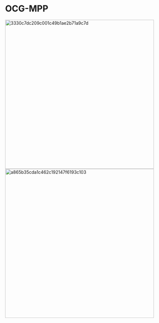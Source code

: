 # OCG-MPP
<img width="480" alt="3330c7dc209c001c49b1ae2b71a9c7d" src="https://github.com/user-attachments/assets/ac2b2873-5f06-4e91-8880-c2f346f68a9b">
<img width="480" alt="a865b35cda1c462c192147f6193c103" src="https://github.com/user-attachments/assets/c56e2252-5c56-495f-b9ad-b14b08a76304">
